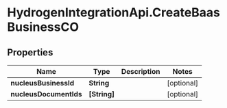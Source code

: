 # HydrogenIntegrationApi.CreateBaasBusinessCO

## Properties
Name | Type | Description | Notes
------------ | ------------- | ------------- | -------------
**nucleusBusinessId** | **String** |  | [optional] 
**nucleusDocumentIds** | **[String]** |  | [optional] 


